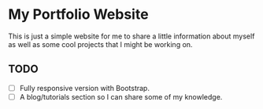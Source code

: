 # My Portfolio Website

This is just a simple website for me to share a little information about myself as well as some cool projects that I might be working on.

## TODO

- [ ] Fully responsive version with Bootstrap.
- [ ] A blog/tutorials section so I can share some of my knowledge.